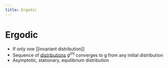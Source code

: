 ```yaml
---
title: Ergodic
---
```


# Ergodic
- If only one [[invariant distribution]]
- Sequence of [distributions](Distributions.md) $g^{(n)}$ converges to g from any initial distribution
- Asymptotic, stationary, equilibrium distribution


















































































